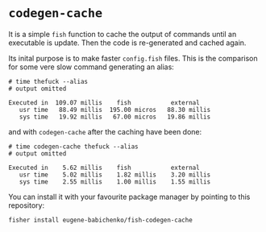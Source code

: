# `codegen-cache`

It is a simple `fish` function to cache the output of commands until an
executable is update. Then the code is re-generated and cached again.

Its inital purpose is to make faster `config.fish` files. This is the
comparison for some vere slow command generating an alias:

```
# time thefuck --alias
# output omitted

Executed in  109.07 millis    fish           external
   usr time   88.49 millis  195.00 micros   88.30 millis
   sys time   19.92 millis   67.00 micros   19.86 millis
```

and with `codegen-cache` after the caching have been done:

```
# time codegen-cache thefuck --alias
# output omitted

Executed in    5.62 millis    fish           external
   usr time    5.02 millis    1.82 millis    3.20 millis
   sys time    2.55 millis    1.00 millis    1.55 millis
```

You can install it with your favourite package manager by pointing to this
repository:

    fisher install eugene-babichenko/fish-codegen-cache
